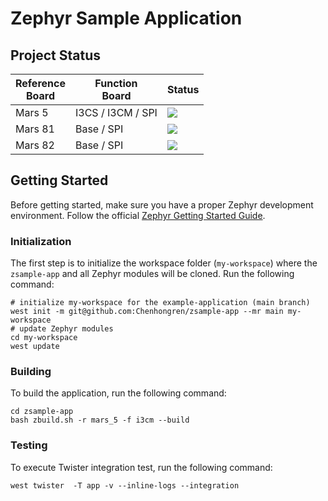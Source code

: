 # Zephyr Sample Application

## Project Status

| Reference <br/> Board | Function <br/> Board | Status |
|-----------------------|----------------------|--------|
| Mars 5 | I3CS / I3CM / SPI | <img src="https://github.com/Chenhongren/zsample-app/actions/workflows/mars_5_build.yml/badge.svg?event=push">
| Mars 81 | Base / SPI | <img src="https://github.com/Chenhongren/zsample-app/actions/workflows/mars_81_build.yml/badge.svg?event=push">
| Mars 82 | Base / SPI | <img src="https://github.com/Chenhongren/zsample-app/actions/workflows/mars_82_build.yml/badge.svg?event=push">

## Getting Started

Before getting started, make sure you have a proper Zephyr development
environment. Follow the official
[Zephyr Getting Started Guide](https://docs.zephyrproject.org/latest/getting_started/index.html).

### Initialization

The first step is to initialize the workspace folder (``my-workspace``) where
the ``zsample-app`` and all Zephyr modules will be cloned. Run the following
command:

```shell
# initialize my-workspace for the example-application (main branch)
west init -m git@github.com:Chenhongren/zsample-app --mr main my-workspace
# update Zephyr modules
cd my-workspace
west update
```

### Building

To build the application, run the following command:

```shell
cd zsample-app
bash zbuild.sh -r mars_5 -f i3cm --build
```

### Testing

To execute Twister integration test, run the following command:

```shell
west twister  -T app -v --inline-logs --integration
```
